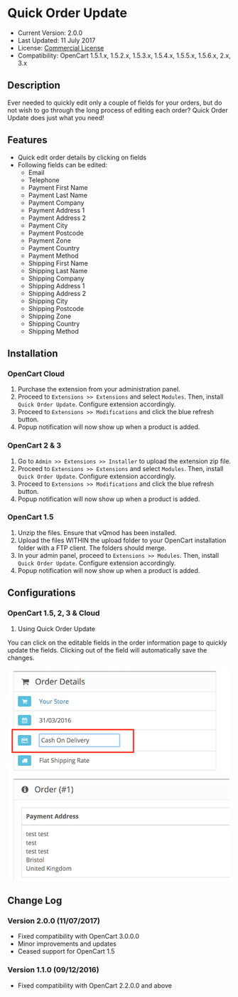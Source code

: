 # Quick Order Update

* Current Version: 2.0.0
* Last Updated: 11 July 2017
* License: [Commercial License][1]
* Compatibility: OpenCart 1.5.1.x, 1.5.2.x, 1.5.3.x, 1.5.4.x, 1.5.5.x, 1.5.6.x, 2.x, 3.x


[1]: https://www.marketinsg.com/usage-license

## Description

Ever needed to quickly edit only a couple of fields for your orders, but do not wish to go through the long process of editing each order? Quick Order Update does just what you need!

## Features

* Quick edit order details by clicking on fields
* Following fields can be edited:
	* Email
	* Telephone
	* Payment First Name
	* Payment Last Name
	* Payment Company
	* Payment Address 1
	* Payment Address 2
	* Payment City
	* Payment Postcode
	* Payment Zone
	* Payment Country
	* Payment Method
	* Shipping First Name
	* Shipping Last Name
	* Shipping Company
	* Shipping Address 1
	* Shipping Address 2
	* Shipping City
	* Shipping Postcode
	* Shipping Zone
	* Shipping Country
	* Shipping Method

## Installation

### OpenCart Cloud

1. Purchase the extension from your administration panel.
2. Proceed to `Extensions >> Extensions` and select `Modules`. Then, install `Quick Order Update`. Configure extension accordingly.
3. Proceed to `Extensions >> Modifications` and click the blue refresh button.
4. Popup notification will now show up when a product is added.

### OpenCart 2 & 3

1. Go to `Admin >> Extensions >> Installer` to upload the extension zip file.
2. Proceed to `Extensions >> Extensions` and select `Modules`. Then, install `Quick Order Update`. Configure extension accordingly.
3. Proceed to `Extensions >> Modifications` and click the blue refresh button.
4. Popup notification will now show up when a product is added.

### OpenCart 1.5

1. Unzip the files. Ensure that vQmod has been installed.
2. Upload the files WITHIN the upload folder to your OpenCart installation folder with a FTP client. The folders should merge.
3. In your admin panel, proceed to `Extensions >> Modules`. Then, install `Quick Order Update`. Configure extension accordingly.
4. Popup notification will now show up when a product is added.

## Configurations

### OpenCart 1.5, 2, 3 & Cloud

1. Using Quick Order Update

You can click on the editable fields in the order information page to quickly update the fields. Clicking out of the field will automatically save the changes.

![Screenshot](images/quick_order_update/image-1.png)

## Change Log

### Version 2.0.0 (11/07/2017)
* Fixed compatibility with OpenCart 3.0.0.0
* Minor improvements and updates
* Ceased support for OpenCart 1.5
### Version 1.1.0 (09/12/2016)
* Fixed compatibility with OpenCart 2.2.0.0 and above